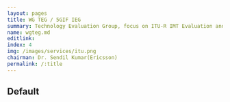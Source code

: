 ```yaml
---
layout: pages
title: WG TEG / 5GIF IEG
summary: Technology Evaluation Group, focus on ITU-R IMT Evaluation and other development of tools
name: wgteg.md
editlink:  
index: 4
img: /images/services/itu.png
chairman: Dr. Sendil Kumar(Ericsson)
permalink: /:title
---
```


## Default  